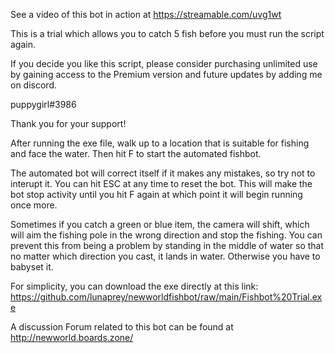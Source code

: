 See a video of this bot in action at https://streamable.com/uvg1wt

This is a trial which allows you to catch 5 fish before you must run the script again.

If you decide you like this script, please consider purchasing unlimited use by gaining access to the Premium version and future updates by adding me on discord.

puppygirl#3986

Thank you for your support!

After running the exe file, walk up to a location that is suitable for fishing and face the water. Then hit F to start the automated fishbot.

The automated bot will correct itself if it makes any mistakes, so try not to interupt it. You can hit ESC at any time to reset the bot. This will make the bot stop activity until you hit F again at which point it will begin running once more.

Sometimes if you catch a green or blue item, the camera will shift, which will aim the fishing pole in the wrong direction and stop the fishing. You can prevent this from being a problem by standing in the middle of water so that no matter which direction you cast, it lands in water. Otherwise you have to babyset it.

For simplicity, you can download the exe directly at this link: https://github.com/lunaprey/newworldfishbot/raw/main/Fishbot%20Trial.exe

A discussion Forum related to this bot can be found at http://newworld.boards.zone/
